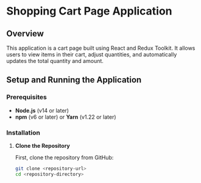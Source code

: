 # Shopping Cart Page Application

## Overview

This application is a cart page built using React and Redux Toolkit. It allows users to view items in their cart, adjust quantities, and automatically updates the total quantity and amount.

## Setup and Running the Application

### Prerequisites

- **Node.js** (v14 or later)
- **npm** (v6 or later) or **Yarn** (v1.22 or later)

### Installation

1. **Clone the Repository**

   First, clone the repository from GitHub:

   ```bash
   git clone <repository-url>
   cd <repository-directory>
